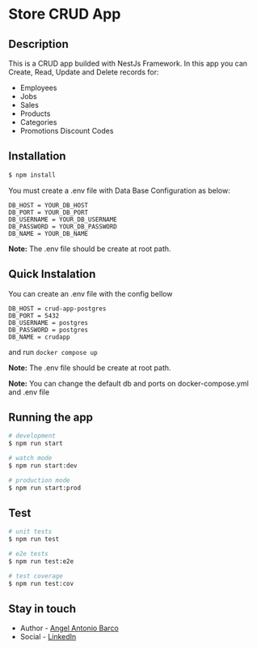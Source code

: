 # Store CRUD App
## Description

This is a CRUD app builded with NestJs Framework. In this app you can Create, Read, Update and Delete records for:
* Employees
* Jobs
* Sales
* Products
* Categories
* Promotions Discount Codes

## Installation

```bash
$ npm install
```

You must create a .env file with Data Base Configuration as below:

```
DB_HOST = YOUR_DB_HOST
DB_PORT = YOUR_DB_PORT
DB_USERNAME = YOUR_DB_USERNAME
DB_PASSWORD = YOUR_DB_PASSWORD
DB_NAME = YOUR_DB_NAME
```

**Note:** The .env file should be create at root path.

## Quick Instalation

You can create an .env file with the config bellow

```
DB_HOST = crud-app-postgres
DB_PORT = 5432
DB_USERNAME = postgres
DB_PASSWORD = postgres
DB_NAME = crudapp
```

and run `docker compose up`

**Note:** The .env file should be create at root path.

**Note:** You can change the default db and ports on docker-compose.yml and .env file

## Running the app

```bash
# development
$ npm run start

# watch mode
$ npm run start:dev

# production mode
$ npm run start:prod
```

## Test

```bash
# unit tests
$ npm run test

# e2e tests
$ npm run test:e2e

# test coverage
$ npm run test:cov
```

## Stay in touch

- Author - [Angel Antonio Barco](https://drakeredfield.github.io/)
- Social - [LinkedIn](https://www.linkedin.com/in/angel-antonio-barco-alfaro-b36b6316a/)
